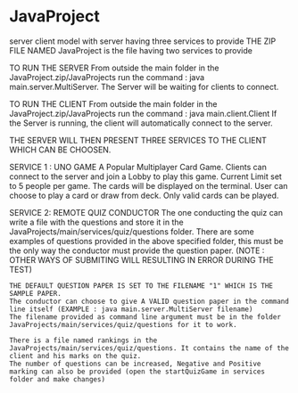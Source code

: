 # JavaProject
server client model with server having three services to provide
THE ZIP FILE NAMED JavaProject is the file having two services to provide

TO RUN THE SERVER
    From outside the main folder in the JavaProject.zip/JavaProjects run the command : java main.server.MultiServer.
    The Server will be waiting for clients to connect.
    
TO RUN THE CLIENT
    From outside the main folder in the JavaProject.zip/JavaProjects run the command : java main.client.Client
    If the Server is running, the client will automatically connect to the server.
    
 THE SERVER WILL THEN PRESENT THREE SERVICES TO THE CLIENT WHICH CAN BE CHOOSEN.

 SERVICE 1 : UNO GAME
    A Popular Multiplayer Card Game. Clients can connect to the server and join a Lobby to play this game. Current Limit set to 5 people per game. The cards will be displayed on the terminal. User can choose to play a card or draw from deck. Only valid cards can be played.
     

 SERVICE 2:  REMOTE QUIZ CONDUCTOR
    The one conducting the quiz can write a file with the questions and store it in the JavaProjects/main/services/quiz/questions folder.
    There are some examples of questions provided in the above specified folder, this must be the only way the conductor must provide the question paper.
    (NOTE : OTHER WAYS OF SUBMITING WILL RESULTING IN ERROR DURING THE TEST)
    
    THE DEFAULT QUESTION PAPER IS SET TO THE FILENAME "1" WHICH IS THE SAMPLE PAPER.
    The conductor can choose to give A VALID question paper in the command line itself (EXAMPLE : java main.server.MultiServer filename)
    The filename provided as command line argument must be in the folder JavaProjects/main/services/quiz/questions for it to work.
    
    There is a file named rankings in the JavaProjects/main/services/quiz/questions. It contains the name of the client and his marks on the quiz.
    The number of questions can be increased, Negative and Positive marking can also be provided (open the startQuizGame in services folder and make changes)
    

